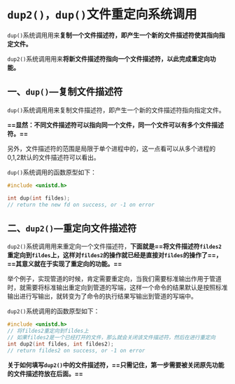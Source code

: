 # `dup2()，dup()`文件重定向系统调用

`dup()`系统调用用来**复制一个文件描述符，即产生一个新的文件描述符使其指向指定文件。**

`dup2()`系统调用用来**将新文件描述符指向一个文件描述符，以此完成重定向功能。**



## 一、`dup()`—复制文件描述符

`dup()`系统调用用来复制文件描述符，即产生一个新的文件描述符指向指定文件。

**==显然：不同文件描述符可以指向同一个文件，同一个文件可以有多个文件描述符。==**

另外，文件描述符的范围是局限于单个进程中的，这一点看可以从多个进程的0,1,2默认的文件描述符可以看出。

`dup()`系统调用的函数原型如下：

```c
#include <unistd.h>

int dup(int fildes);
// return the new fd on success, or -1 on error
```



## 二、`dup2()`—重定向文件描述符

`dup2()`系统调用用来重定向一个文件描述符，**下面就是==将文件描述符`fildes2`重定向到`fildes`上，这样对`fildes2`的操作就已经是直接对`fildes`的操作了==，==其意义就在于实现了重定向的功能。==**

举个例子，实现管道的时候，肯定需要重定向，当我们需要标准输出作用于管道时，就需要将标准输出重定向到管道的写端，这样一个命令的结果默认是按照标准输出进行写输出，就转变为了命令的执行结果写输出到管道的写端中。

`dup2()`系统调用的函数原型如下：

```c
#include <unistd.h>
// 将fildes2重定向到fildes上
// 如果fildes2是一个已经打开的文件，那么就会关闭该文件描述符，然后在进行重定向
int dup2(int fildes, int fildes2);
// return fildes2 on success, or -1 on error
```

**关于如何填写`dup2()`中的文件描述符，==只需记住，第一步需要被关闭原先功能的文件描述符放在后面。==**